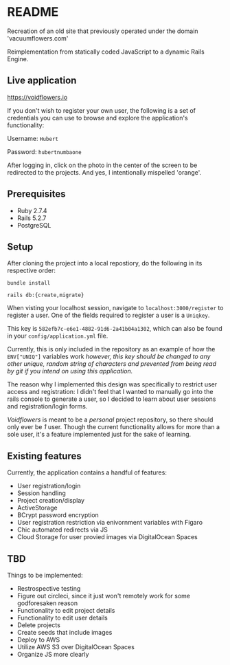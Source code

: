 # README

Recreation of an old site that previously operated under the domain 'vacuumflowers.com'

Reimplementation from statically coded JavaScript to a dynamic Rails Engine. 

## Live application

https://voidflowers.io

If you don't wish to register your own user, the following is a set of credentials you can use to browse and explore the application's functionality:

Username: `Hubert`

Password: `hubertnumbaone`


After logging in, click on the photo in the center of the screen to be redirected to the projects.
And yes, I intentionally mispelled 'orange'.


## Prerequisites
* Ruby 2.7.4
* Rails 5.2.7
* PostgreSQL


## Setup
After cloning the project into a local repostiory, do the following in its respective order:

`bundle install`

`rails db:{create,migrate}`

When visting your localhost session, navigate to `localhost:3000/register` to register a user. One of the fields required to register a user is a `Uniqkey`. 

This key is `582efb7c-e6e1-4882-91d6-2a41b04a1302`, which can also be found in your `config/application.yml` file. 

Currently, this is only included in the repository as an example of how the `ENV["UNIQ"]` variables work _however, this key should be changed to any other unique, random string of characters and prevented from being read by git if you intend on using this application._ 

The reason why I implemented this design was specifically to restrict user access and registration: I didn't feel that I wanted to manually go into the rails console to generate a user, so I decided to learn about user sessions and registration/login forms.

_Voidflowers_ is meant to be a _personal_ project repository, so there should only ever be _1_ user. Though the current functionality allows for more than a sole user, it's a feature implemented just for the sake of learning.


## Existing features
Currently, the application contains a handful of features:

  * User registration/login
  * Session handling
  * Project creation/display
  * ActiveStorage 
  * BCrypt password encryption
  * User registration restriction via enivornment variables with Figaro
  * Chic automated redirects via JS
  * Cloud Storage for user provied images via DigitalOcean Spaces 


## TBD
Things to be implemented:

  * Restrospective testing 
  * Figure out circleci, since it just won't remotely work for some godforesaken reason
  * Functionality to edit project details
  * Functionality to edit user details
  * Delete projects
  * Create seeds that include images
  * Deploy to AWS 
  * Utilize AWS S3 over DigitalOcean Spaces
  * Organize JS more clearly 
 
 
